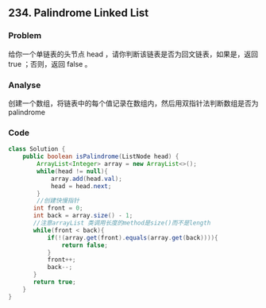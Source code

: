 ## 234. Palindrome Linked List
### Problem
给你一个单链表的头节点 head ，请你判断该链表是否为回文链表，如果是，返回 true ；否则，返回 false 。

### Analyse
创建一个数组，将链表中的每个值记录在数组内，然后用双指针法判断数组是否为palindrome

### Code
```java
class Solution {
    public boolean isPalindrome(ListNode head) {
        ArrayList<Integer> array = new ArrayList<>();
        while(head != null){
            array.add(head.val);
            head = head.next;
        }
        //创建快慢指针
       int front = 0;
       int back = array.size() - 1;
       //注意arrayList 类调用长度的method是size()而不是length
       while(front < back){
           if(!(array.get(front).equals(array.get(back)))){
               return false;
           }
           front++;
           back--;
       }
       return true;
    }
}
```
